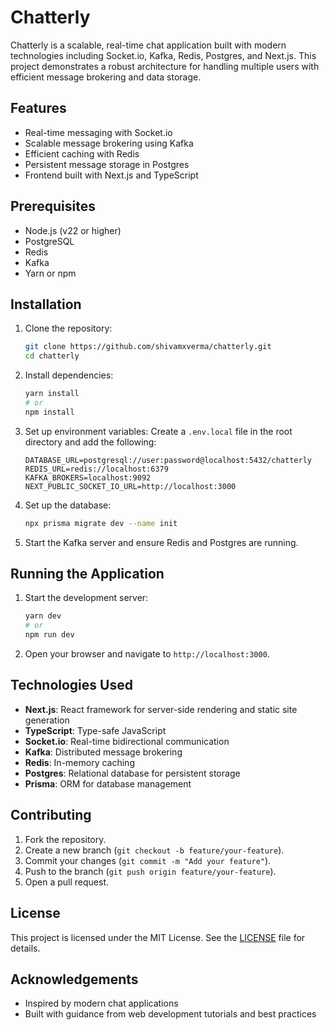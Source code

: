 # Chatterly

Chatterly is a scalable, real-time chat application built with modern technologies including Socket.io, Kafka, Redis, Postgres, and Next.js. This project demonstrates a robust architecture for handling multiple users with efficient message brokering and data storage.

## Features

- Real-time messaging with Socket.io
- Scalable message brokering using Kafka
- Efficient caching with Redis
- Persistent message storage in Postgres
- Frontend built with Next.js and TypeScript

## Prerequisites

- Node.js (v22 or higher)
- PostgreSQL
- Redis
- Kafka
- Yarn or npm

## Installation

1. Clone the repository:
   ```bash
   git clone https://github.com/shivamxverma/chatterly.git
   cd chatterly
   ```

2. Install dependencies:
   ```bash
   yarn install
   # or
   npm install
   ```

3. Set up environment variables:
   Create a `.env.local` file in the root directory and add the following:
   ```env
   DATABASE_URL=postgresql://user:password@localhost:5432/chatterly
   REDIS_URL=redis://localhost:6379
   KAFKA_BROKERS=localhost:9092
   NEXT_PUBLIC_SOCKET_IO_URL=http://localhost:3000
   ```

4. Set up the database:
   ```bash
   npx prisma migrate dev --name init
   ```

5. Start the Kafka server and ensure Redis and Postgres are running.

## Running the Application

1. Start the development server:
   ```bash
   yarn dev
   # or
   npm run dev
   ```

2. Open your browser and navigate to `http://localhost:3000`.

## Technologies Used

- **Next.js**: React framework for server-side rendering and static site generation
- **TypeScript**: Type-safe JavaScript
- **Socket.io**: Real-time bidirectional communication
- **Kafka**: Distributed message brokering
- **Redis**: In-memory caching
- **Postgres**: Relational database for persistent storage
- **Prisma**: ORM for database management

## Contributing

1. Fork the repository.
2. Create a new branch (`git checkout -b feature/your-feature`).
3. Commit your changes (`git commit -m "Add your feature"`).
4. Push to the branch (`git push origin feature/your-feature`).
5. Open a pull request.

## License

This project is licensed under the MIT License. See the [LICENSE](LICENSE) file for details.

## Acknowledgements

- Inspired by modern chat applications
- Built with guidance from web development tutorials and best practices
```
